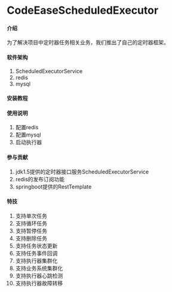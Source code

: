 # CodeEaseScheduledExecutor

#### 介绍

为了解决项目中定时器任务相关业务，我们推出了自己的定时器框架。

#### 软件架构

1. ScheduledExecutorService
2. redis
3. mysql

#### 安装教程

#### 使用说明

1. 配置redis
2. 配置mysql
3. 启动执行器

#### 参与贡献

1. jdk1.5提供的定时器接口服务ScheduledExecutorService
2. redis的发布订阅功能
3. springboot提供的RestTemplate

#### 特技

1. 支持单次任务
2. 支持循环任务
3. 支持暂停任务
4. 支持删除任务
5. 支持任务状态更新
6. 支持任务事件回调
7. 支持执行器集群化
8. 支持业务系统集群化
9. 支持执行器心跳检测
10. 支持执行器故障转移
